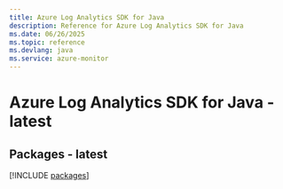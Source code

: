 ```yaml
---
title: Azure Log Analytics SDK for Java
description: Reference for Azure Log Analytics SDK for Java
ms.date: 06/26/2025
ms.topic: reference
ms.devlang: java
ms.service: azure-monitor
---
```

# Azure Log Analytics SDK for Java - latest
## Packages - latest
[!INCLUDE [packages](log-analytics-index.md)]